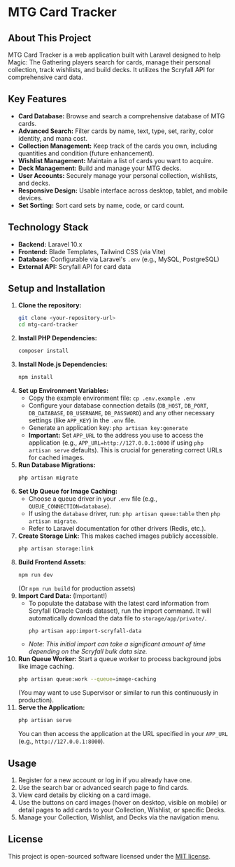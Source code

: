 # MTG Card Tracker

## About This Project

MTG Card Tracker is a web application built with Laravel designed to help Magic: The Gathering players search for cards, manage their personal collection, track wishlists, and build decks. It utilizes the Scryfall API for comprehensive card data.

## Key Features

*   **Card Database:** Browse and search a comprehensive database of MTG cards.
*   **Advanced Search:** Filter cards by name, text, type, set, rarity, color identity, and mana cost.
*   **Collection Management:** Keep track of the cards you own, including quantities and condition (future enhancement).
*   **Wishlist Management:** Maintain a list of cards you want to acquire.
*   **Deck Management:** Build and manage your MTG decks.
*   **User Accounts:** Securely manage your personal collection, wishlists, and decks.
*   **Responsive Design:** Usable interface across desktop, tablet, and mobile devices.
*   **Set Sorting:** Sort card sets by name, code, or card count.

## Technology Stack

*   **Backend:** Laravel 10.x
*   **Frontend:** Blade Templates, Tailwind CSS (via Vite)
*   **Database:** Configurable via Laravel's `.env` (e.g., MySQL, PostgreSQL)
*   **External API:** Scryfall API for card data

## Setup and Installation

1.  **Clone the repository:**
    ```bash
    git clone <your-repository-url>
    cd mtg-card-tracker
    ```
2.  **Install PHP Dependencies:**
    ```bash
    composer install
    ```
3.  **Install Node.js Dependencies:**
    ```bash
    npm install
    ```
4.  **Set up Environment Variables:**
    *   Copy the example environment file: `cp .env.example .env`
    *   Configure your database connection details (`DB_HOST`, `DB_PORT`, `DB_DATABASE`, `DB_USERNAME`, `DB_PASSWORD`) and any other necessary settings (like `APP_KEY`) in the `.env` file.
    *   Generate an application key: `php artisan key:generate`
    *   **Important:** Set `APP_URL` to the address you use to access the application (e.g., `APP_URL=http://127.0.0.1:8000` if using `php artisan serve` defaults). This is crucial for generating correct URLs for cached images.
5.  **Run Database Migrations:**
    ```bash
    php artisan migrate
    ```
6.  **Set Up Queue for Image Caching:**
    *   Choose a queue driver in your `.env` file (e.g., `QUEUE_CONNECTION=database`).
    *   If using the `database` driver, run: `php artisan queue:table` then `php artisan migrate`.
    *   Refer to Laravel documentation for other drivers (Redis, etc.).
7.  **Create Storage Link:** This makes cached images publicly accessible.
    ```bash
    php artisan storage:link
    ```
8.  **Build Frontend Assets:**
    ```bash
    npm run dev
    ```
    (Or `npm run build` for production assets)
9.  **Import Card Data:** (Important!)
    *   To populate the database with the latest card information from Scryfall (Oracle Cards dataset), run the import command. It will automatically download the data file to `storage/app/private/`.
        ```bash
        php artisan app:import-scryfall-data
        ```
    *   *Note: This initial import can take a significant amount of time depending on the Scryfall bulk data size.*
10. **Run Queue Worker:** Start a queue worker to process background jobs like image caching.
    ```bash
    php artisan queue:work --queue=image-caching
    ```
    (You may want to use Supervisor or similar to run this continuously in production).
11. **Serve the Application:**
    ```bash
    php artisan serve
    ```
    You can then access the application at the URL specified in your `APP_URL` (e.g., `http://127.0.0.1:8000`).

## Usage

1.  Register for a new account or log in if you already have one.
2.  Use the search bar or advanced search page to find cards.
3.  View card details by clicking on a card image.
4.  Use the buttons on card images (hover on desktop, visible on mobile) or detail pages to add cards to your Collection, Wishlist, or specific Decks.
5.  Manage your Collection, Wishlist, and Decks via the navigation menu.

## License

This project is open-sourced software licensed under the [MIT license](https://opensource.org/licenses/MIT).
